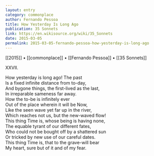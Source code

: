 ```yaml
---
layout: entry
category: commonplace
author: Fernando Pessoa
title: How Yesterday Is Long Ago
publication: 35 Sonnets
link: https://en.wikisource.org/wiki/35_Sonnets
date: 2015-03-05
permalink: 2015-03-05-fernando-pessoa-how-yesterday-is-long-ago
---
```


[[2015]] • [[commonplace]] • [[Fernando Pessoa]] • [[35 Sonnets]]

XXVII. 

How yesterday is long ago! The past
<br>Is a fixed infinite distance from to-day,
<br>And bygone things, the first-lived as the last,
<br>In irreparable sameness far away.
<br>How the to-be is infinitely ever
<br>Out of the place wherein it will be Now,
<br>Like the seen wave yet far up in the river,
<br>Which reaches not us, but the new-waved flow!
<br>This thing Time is, whose being is having none,
<br>The equable tyrant of our different fates,
<br>Who could not be bought off by a shattered sun
<br>Or tricked by new use of our careful dates.
<br>This thing Time is, that to the grave-will bear
<br>My heart, sure but of it and of my fear. 